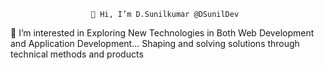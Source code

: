                       👋 Hi, I’m D.Sunilkumar @DSunilDev
 👀 I’m interested in Exploring New Technologies in Both Web Development and Application Development...
            Shaping and solving solutions through technical methods and products 
            
